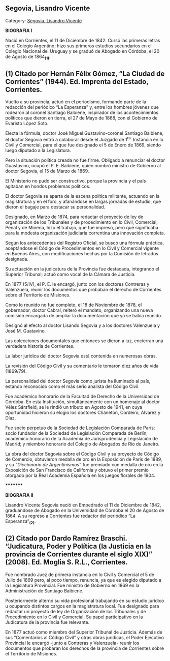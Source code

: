 ## Segovia, Lisandro Vicente

Category: [Segovia, Lisandro Vicente](http://descubrircorrientes.com.ar/2012/index.php/2203-biografias/r-s-t-u-v-x-y-z/segovia-lisandro-vicente)

**BIOGRAFIA I**

Nació en Corrientes, el 11 de Diciembre de 1842. Cursó las primeras letras en el Colegio Argentino; hizo sus primeros estudios secundarios en el Colegio Nacional del Uruguay y se graduó de Abogado en Córdoba, el 20 de Agosto de 1864<sub><strong>(1)</strong></sub>.

## **(1) Citado por Hernán Félix Gómez, “La Ciudad de Corrientes” (1944). Ed. Imprenta del Estado, Corrientes.**

Vuelto a su provincia, actuó en el periodismo, formando parte de la redacción del periódico “La Esperanza” y, entre los hombres jóvenes que rodearon al coronel Santiago Baibiene, inspirador de los acontecimientos políticos que dieron en tierra, el 27 de Mayo de 1868, con el Gobierno de Evaristo López Soto.

Electa la fórmula, doctor José Miguel Gustavino-coronel Santiago Baibiene, el doctor Segovia entró a colaborar desde el Juzgado de 1<sup>ra.</sup> Instancia en lo Civil y Comercial, para el que fue designado el 5 de Enero de 1869, siendo luego diputado a la Legislatura.

Pero la situación política creada no fue firme. Obligado a renunciar el doctor Guastavino, ocupó el P. E. Baibiene, quien nombró ministro de Gobierno al doctor Segovia, el 15 de Marzo de 1869.

El Ministerio no pudo ser constructivo, porque la provincia y el país agitaban en hondos problemas políticos.

El doctor Segovia se aparta de la escena política militante, actuando en la magistratura y en el foro, y afanándose en largas jornadas de estudio, que dieron el bagaje para destacar su personalidad.

Designado, en Marzo de 1874, para redactar el proyecto de ley de organización de los Tribunales y de procedimiento en lo Civil, Comercial, Penal y de Minería, hizo el trabajo, que fue impreso, pero que significaba para la modesta organización judiciaria correntina una innovación completa.

Según los antecedentes del Registro Oficial, se buscó una fórmula práctica, aceptándose el Código de Procedimientos en lo Civil y Comercial vigente en Buenos Aires, con modificaciones hechas por la Comisión de letrados designada.

Su actuación en la judicatura de la Provincia fue destacada, integrando el Superior Tribunal; actuó como vocal de la Cámara de Justicia.

En 1877 (5/IV), el P. E. le encargó, junto con los doctores Contreras y Valenzuela, reunir los documentos que probaban el derecho de Corrientes sobre el Territorio de Misiones.

Como lo reunido no fue completo, el 18 de Noviembre de 1878, el gobernador, doctor Cabral, reiteró el mandato, organizando una nueva comisión encargada de ampliar la documentación que ya se había reunido.

Designó al efecto al doctor Lisando Segovia y a los doctores Valenzuela y José M. Guatavino.

Las colecciones documentales que entonces se dieron a luz, encierran una verdadera historia de Corrientes.

La labor jurídica del doctor Segovia está contenida en numerosas obras.

La revisión del Código Civil y su comentario le tomaron diez años de vida (1869/79).

La personalidad del doctor Segovia como jurista ha iluminado al país, estando reconocido como el más serio analista del Código Civil.

Fue académico honorario de la Facultad de Derecho de la Universidad de Córdoba. En esta Institución, simultáneamente con un homenaje al doctor Vélez Sársfield, se le rindió un tributo en Agosto de 1941, en cuya oportunidad hicieron su elogio los doctores Cháneton, Cordeiro, Alvarez y Díaz.

Fue socio perpetuo de la Sociedad de Legislación Comparada de París; socio fundador de la Sociedad de Legislación Comparada de Berlín; académico honorario de la Academia de Jurisprudencia y Legislación de Madrid; y miembro honorario del Colegio de Abogados de Río de Janeiro.

La obra del doctor Segovia sobre el Código Civil y su proyecto de Código de Comercio, obtuvieron medalla de oro en la Exposición de París de 1889, y su _“Diccionario de Argentinismos”_ fue premiado con medalla de oro en la Exposición de San Francisco de California y obtuvo el primer premio otorgado por la Real Academia Española en los juegos florales de 1904.

**\*\*\*\*\*\*\***

**BIOGRAFIA II**

Lisandro Vicente Segovia nació en Empedrado el 11 de Diciembre de 1842, graduándose de Abogado en la Universidad de Córdoba el 20 de Agosto de 1864. A su regreso a Corrientes fue redactor del periódico “La Esperanza”<sub><strong>(2)</strong></sub>.

## **(2) Citado por Dardo Ramírez Braschi. “Judicatura, Poder y Política (la Justicia en la provincia de Corrientes durante el siglo XIX)” (2008). Ed. Moglia S. R.L., Corrientes.**

Fue nombrado Juez de primera instancia en lo Civil y Comercial el 5 de Julio de 1869 pero, al poco tiempo, renuncia, ya que es elegido diputado a la Legislatura Provincial. Fue ministro de Gobierno en 1869 en la Administración de Santiago Baibiene.

Posteriormente alternó su vida profesional trabajando en su estudio jurídico u ocupando distintos cargos en la magistratura local. Fue designado para redactar un proyecto de ley de Organización de los Tribunales y de Procedimiento en lo Civil y Comercial. Su papel participativo en la Judicatura de la provincia fue relevante.

En 1877 actuó como miembro del Superior Tribunal de Justicia. Además de sus “Comentarios al Código Civil” y otras obras jurídicas, el Poder Ejecutivo Provincial le encargó -junto a Contreras y Valenzuela- reunir los documentos que probaran los derechos de la provincia de Corrientes sobre el Territorio de Misiones.